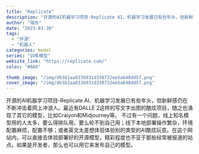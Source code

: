 ```yaml
---
title: "Replicate"
description: "开源的AI机器学习项目-Replicate AI、机器学习发展已有些年头，但新鲜感仍在不断冲击着网上冲浪人。最近有DAL"
author: "瑞东"
date: "2023-03-30"
tags:
  - "开源"
  - "机器人"
categories: model
series: "训练模型"
website_link: "https://replicate.com/"
color: "#666"

thumb_image: "/img/d63b1aa833b931d338732ee5a648dd57.png"
cover_image: "/img/d63b1aa833b931d338732ee5a648dd57.png"
---
```


开源的AI机器学习项目-Replicate AI、机器学习发展已有些年头，但新鲜感仍在不断冲击着网上冲浪人。最近有DALLE 2这样的写文字出图的酷炫项目，随之也涌现了其它的模型，比如Craiyon和Midjourney等。 不过有一个问题，线上知名模型用的人太多，要么得排队用，要么轮不到自己用；线下本地部署操作繁杂，环境配置麻烦，配置不够；或者英文太差想体验体验别的类型的AI酷炫玩意。在这个网站内，可以直接去体验部署好的开源模型，精彩程度也不亚于那些经常被报道的站点。如果是开发者，那么也可以用它来发布自己的模型。